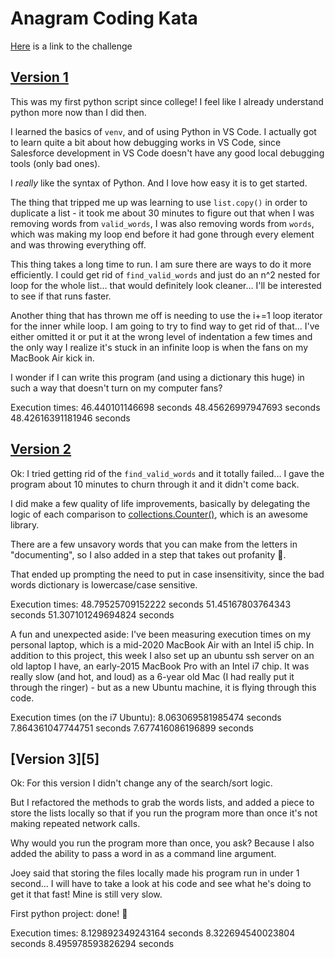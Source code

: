 # Anagram Coding Kata

[Here][1] is a link to the challenge

## [Version 1][2]

This was my first python script since college! I feel like I already understand python more now than I did then.

I learned the basics of `venv`, and of using Python in VS Code. I actually got to learn quite a bit about how debugging works in VS Code, since Salesforce development in VS Code doesn't have any good local debugging tools (only bad ones).

I _really_ like the syntax of Python. And I love how easy it is to get started.

The thing that tripped me up was learning to use `list.copy()` in order to duplicate a list - it took me about 30 minutes to figure out that when I was removing words from `valid_words`, I was also removing words from `words`, which was making my loop end before it had gone through every element and was throwing everything off.

This thing takes a long time to run. I am sure there are ways to do it more efficiently. I could get rid of `find_valid_words` and just do an n^2 nested for loop for the whole list... that would definitely look cleaner... I'll be interested to see if that runs faster.

Another thing that has thrown me off is needing to use the i+=1 loop iterator for the inner while loop. I am going to try to find way to get rid of that... I've either omitted it or put it at the wrong level of indentation a few times and the only way I realize it's stuck in an infinite loop is when the fans on my MacBook Air kick in.

I wonder if I can write this program (and using a dictionary this huge) in such a way that doesn't turn on my computer fans?

Execution times:
46.440101146698 seconds
48.45626997947693 seconds
48.42616391181946 seconds

## [Version 2][3]

Ok: I tried getting rid of the `find_valid_words` and it totally failed... I gave the program about 10 minutes to churn through it and it didn't come back.

I did make a few quality of life improvements, basically by delegating the logic of each comparison to [collections.Counter()][4], which is an awesome library.

There are a few unsavory words that you can make from the letters in "documenting", so I also added in a step that takes out profanity 🙂.

That ended up prompting the need to put in case insensitivity, since the bad words dictionary is lowercase/case sensitive.

Execution times:
48.79525709152222 seconds
51.45167803764343 seconds
51.307101249694824 seconds

A fun and unexpected aside: I've been measuring execution times on my personal laptop, which is a mid-2020 MacBook Air with an Intel i5 chip. In addition to this project, this week I also set up an ubuntu ssh server on an old laptop I have, an early-2015 MacBook Pro with an Intel i7 chip. It was really slow (and hot, and loud) as a 6-year old Mac (I had really put it through the ringer) - but as a new Ubuntu machine, it is flying through this code.

Execution times (on the i7 Ubuntu):
8.063069581985474 seconds
7.864361047744751 seconds
7.677416086196899 seconds

## [Version 3][5]

Ok: For this version I didn't change any of the search/sort logic.

But I refactored the methods to grab the words lists, and added a piece to store the lists locally so that if you run the program more than once it's not making repeated network calls.

Why would you run the program more than once, you ask? Because I also added the ability to pass a word in as a command line argument.

Joey said that storing the files locally made his program run in under 1 second... I will have to take a look at his code and see what he's doing to get it that fast! Mine is still very slow.

First python project: done! 🥳

Execution times:
8.129892349243164 seconds
8.322694540023804 seconds
8.495978593826294 seconds

[1]: https://codingdojo.org/kata/Anagram/
[2]: https://github.com/thombehrens/py-anagram/blob/master/anagram-v1.py
[3]: https://github.com/thombehrens/py-anagram/blob/master/anagram-v2.py
[4]: https://www.pythonforbeginners.com/collection/python-collections-counter
